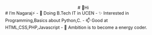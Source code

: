 <center> # 👋Hi  </center>
# I’m Nagaraj⚡️ 
- 🌱 Doing B.Tech IT in UCEN
- ✨ Interested in Programming,Basics about Python,C.
- 📫 Good at HTML,CSS,PHP,Javascript
- 💞️ Ambition is to become a energy coder.
<!---
njNagaraj/njNagaraj is a ✨ special ✨ repository because its `README.md` (this file) appears on your GitHub profile.
You can click the Preview link to take a look at your changes.
--->
